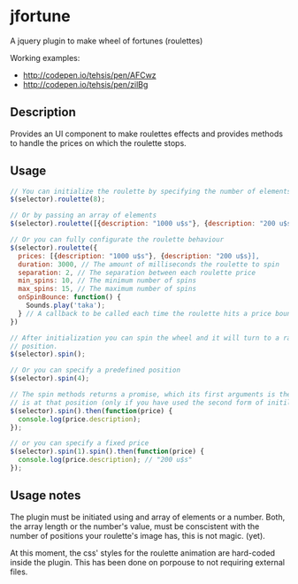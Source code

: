 jfortune
========

A jquery plugin to make wheel of fortunes (roulettes)

Working examples: 
- http://codepen.io/tehsis/pen/AFCwz
- http://codepen.io/tehsis/pen/zilBg


Description
-----------

Provides an UI component to make roulettes effects and provides methods to handle the
prices on which the roulette stops.

Usage
-----

```javascript
// You can initialize the roulette by specifying the number of elements
$(selector).roulette(8);

// Or by passing an array of elements
$(selector).roulette([{description: "1000 u$s"}, {description: "200 u$s}]);

// Or you can fully configurate the roulette behaviour
$(selector).roulette({
  prices: [{description: "1000 u$s"}, {description: "200 u$s}],
  duration: 3000, // The amount of milliseconds the roulette to spin
  separation: 2, // The separation between each roulette price
  min_spins: 10, // The minimum number of spins 
  max_spins: 15, // The maximum number of spins
  onSpinBounce: function() {
    Sounds.play('taka');
  } // A callback to be called each time the roulette hits a price bound.
})

// After initialization you can spin the wheel and it will turn to a random
// position.
$(selector).spin();

// Or you can specify a predefined position
$(selector).spin(4);

// The spin methods returns a promise, which its first arguments is the object that
// is at that position (only if you have used the second form of initilization)
$(selector).spin().then(function(price) {
  console.log(price.description);
});

// or you can specify a fixed price
$(selector).spin(1).spin().then(function(price) {
  console.log(price.description); // "200 u$s"
});
```

Usage notes
-----------

The plugin must be initiated using and array of elements or a number. Both, the array length
or the number's value, must be conscistent with the number of positions your roulette's image
has, this is not magic. (yet).

At this moment, the css' styles for the roulette animation are hard-coded inside the plugin. This has been done on porpouse to not requiring external files.
